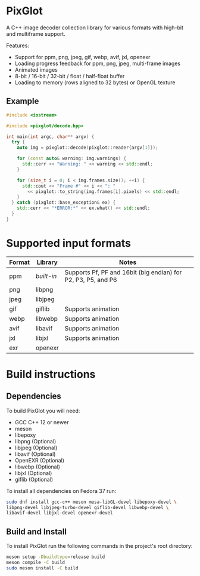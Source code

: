 # PixGlot

A C++ image decoder collection library for various formats with high-bit and multiframe
support.

Features:
* Support for ppm, png, jpeg, gif, webp, avif, jxl, openexr
* Loading progress feedback for ppm, png, jpeg, multi-frame images
* Animated images
* 8-bit / 16-bit / 32-bit / float / half-float buffer
* Loading to memory (rows aligned to 32 bytes) or OpenGL texture


## Example

```cpp
#include <iostream>

#include <pixglot/decode.hpp>

int main(int argc, char** argv) {
  try {
    auto img = pixglot::decode(pixglot::reader{argv[1]});

    for (const auto& warning: img.warnings) {
      std::cerr << "Warning: " << warning << std::endl;
    }

    for (size_t i = 0; i < img.frames.size(); ++i) {
      std::cout << "Frame #" << i << ": "
        << pixglot::to_string(img.frames[i].pixels) << std::endl;
    }
  } catch (pixglot::base_exception& ex) {
    std::cerr << "*ERROR:*" << ex.what() << std::endl;
  }
}
```



# Supported input formats

| Format    | Library    | Notes                                                         |
|-----------|------------|---------------------------------------------------------------|
| ppm       | *built-in* | Supports Pf, PF and 16bit (big endian) for P2, P3, P5, and P6 |
| png       | libpng     |                                                               |
| jpeg      | libjpeg    |                                                               |
| gif       | giflib     | Supports animation                                            |
| webp      | libwebp    | Supports animation                                            |
| avif      | libavif    | Supports animation                                            |
| jxl       | libjxl     | Supports animation                                            |
| exr       | openexr    |                                                               |



# Build instructions

## Dependencies

To build PixGlot you will need:
* GCC C++ 12 or newer
* meson
* libepoxy
* libpng (Optional)
* libjpeg (Optional)
* libavif (Optional)
* OpenEXR (Optional)
* libwebp (Optional)
* libjxl (Optional)
* giflib (Optional)

To install all dependencies on Fedora 37 run:
```sh
sudo dnf install gcc-c++ meson mesa-libGL-devel libepoxy-devel \
libpng-devel libjpeg-turbo-devel giflib-devel libwebp-devel \
libavif-devel libjxl-devel openexr-devel
```


## Build and Install

To install PixGlot run the following commands in the project's root directory:
```sh
meson setup -Dbuildtype=release build
meson compile -C build
sudo meson install -C build
```
